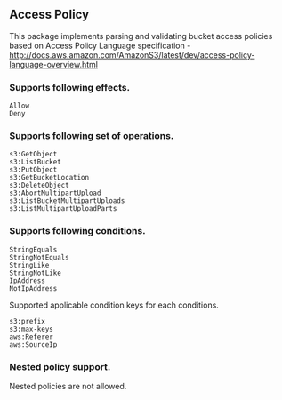 ## Access Policy

This package implements parsing and validating bucket access policies based on Access Policy Language specification - http://docs.aws.amazon.com/AmazonS3/latest/dev/access-policy-language-overview.html

### Supports following effects.

    Allow
    Deny

### Supports following set of operations.

    s3:GetObject
    s3:ListBucket
    s3:PutObject
    s3:GetBucketLocation
    s3:DeleteObject
    s3:AbortMultipartUpload
    s3:ListBucketMultipartUploads
    s3:ListMultipartUploadParts

### Supports following conditions.

    StringEquals
    StringNotEquals
    StringLike
    StringNotLike
    IpAddress
    NotIpAddress

Supported applicable condition keys for each conditions.

    s3:prefix
    s3:max-keys
    aws:Referer
    aws:SourceIp

### Nested policy support.

Nested policies are not allowed.
